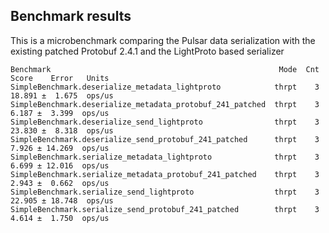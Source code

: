 

## Benchmark results

This is a microbenchmark comparing the Pulsar data serialization with the existing patched Protobuf 2.4.1 and the 
LightProto based serializer


```
Benchmark                                                   Mode  Cnt   Score    Error   Units
SimpleBenchmark.deserialize_metadata_lightproto            thrpt    3  18.891 ±  1.675  ops/us
SimpleBenchmark.deserialize_metadata_protobuf_241_patched  thrpt    3   6.187 ±  3.399  ops/us
SimpleBenchmark.deserialize_send_lightproto                thrpt    3  23.830 ±  8.318  ops/us
SimpleBenchmark.deserialize_send_protobuf_241_patched      thrpt    3   7.926 ± 14.269  ops/us
SimpleBenchmark.serialize_metadata_lightproto              thrpt    3   6.699 ± 12.016  ops/us
SimpleBenchmark.serialize_metadata_protobuf_241_patched    thrpt    3   2.943 ±  0.662  ops/us
SimpleBenchmark.serialize_send_lightproto                  thrpt    3  22.905 ± 18.748  ops/us
SimpleBenchmark.serialize_send_protobuf_241_patched        thrpt    3   4.614 ±  1.750  ops/us
```